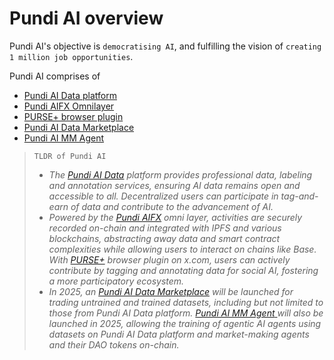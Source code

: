 # Pundi AI overview

Pundi AI's objective is `democratising AI`, and fulfilling the vision of `creating 1 million job opportunities`.

Pundi AI comprises of&#x20;

* [Pundi AI Data platform](pundi-aidata/)
* [Pundi AIFX Omnilayer](pundi-aifx/)
* [PURSE+ browser plugin](purse-docs/purse+/)
* [Pundi AI Data Marketplace](pundi-ai-data-marketplace/)
* [Pundi AI MM Agent](pundi-ai-mm-agent/)



> ```
> TLDR of Pundi AI
> ```
>
> * _The_ [_Pundi AI Data_](pundi-aidata/) _platform provides professional data, labeling and annotation services, ensuring AI data remains open and accessible to all. Decentralized users can participate in tag-and-earn of data and contribute to the advancement of AI._
> * _Powered by the_ [_Pundi AIFX_](pundi-aifx/) _omni layer, activities are securely recorded on-chain and integrated with IPFS and various blockchains, abstracting away data and smart contract complexities while allowing users to interact on chains like Base. With_ [_PURSE+_](purse-docs/) _browser plugin on x.com, users can actively contribute by tagging and annotating data for social AI, fostering a more participatory ecosystem._
> * _In 2025, an_ [_Pundi AI Data Marketplace_](pundi-ai-data-marketplace/) _will be launched for trading untrained and trained datasets, including but not limited to those from Pundi AI Data platform._ [_Pundi AI MM Agent_ ](pundi-ai-mm-agent/) _will also be launched in 2025, allowing the training of agentic AI agents using datasets on Pundi AI Data platform and market-making agents and their DAO tokens on-chain._

